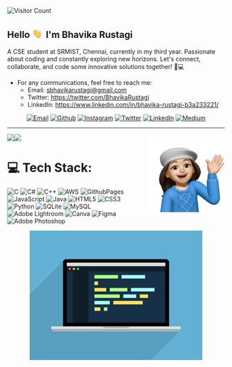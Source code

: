 ![Visitor Count](https://profile-counter.glitch.me/sbhavika/count.svg)


## Hello <img src="https://github.com/sbhavika/sbhavika/blob/main/hello.gif" width="27px">      I'm Bhavika Rustagi
A CSE student at SRMIST, Chennai, currently in my third year. Passionate about coding and constantly exploring new horizons. Let's connect, collaborate, and code some innovative solutions together! 🚀💻 

- For any communications, feel free to reach me:
   - Email: sbhavikarustagi@gmail.com
   - Twitter: https://twitter.com/BhavikaRustagi
   - LinkedIn: https://www.linkedin.com/in/bhavika-rustagi-b3a233221/


<center>


[![Email](https://img.shields.io/badge/-EMAIL-191970?style=for-the-badge&logo=gmail&logoColor=white)](mailto:sbhavikarustagi@gmail.com?subject=[GitHub])
[![Github](https://img.shields.io/badge/github-0096FF.svg?style=for-the-badge&logo=github)](https://www.github.com/sbhavika)
[![Instagram](https://img.shields.io/badge/instagram-191970.svg?style=for-the-badge&logo=instagram&logoColor=white)](https://www.instagram.com/sbhavikarustagi)
[![Twitter](https://img.shields.io/badge/twitter-0096FF.svg?style=for-the-badge&logo=twitter&logoColor=white)](https://twitter.com/BhavikaRustagi)
[![LinkedIn](https://img.shields.io/badge/-LINKEDIN-191970?style=for-the-badge&logo=linkedin&logoColor=white)](https://www.linkedin.com/in/bhavika-rustagi-b3a233221/)
[![Medium](https://img.shields.io/badge/medium-0096FF.svg?style=for-the-badge&logo=medium&logoColor=white)](https://medium.com/@sbhavikarustagi)

---

</center>

<img src="https://github.com/sbhavika/sbhavika/blob/main/hello.png" img align="right" width=36% height=36%>
<img src="https://github-readme-stats.vercel.app/api?username=sbhavika&theme=algolia&hide_border=false&include_all_commits=false&count_private=false" img align="left"> 
<img src="https://github-readme-stats.vercel.app/api/top-langs/?username=sbhavika&theme=algolia&hide_border=false&include_all_commits=false&count_private=false&layout=compact">


# 💻 Tech Stack: 

![C](https://img.shields.io/badge/c-%23191970.svg?style=for-the-badge&logo=c&logoColor=white) 
![C#](https://img.shields.io/badge/c%23-%23191970.svg?style=for-the-badge&logo=csharp&logoColor=white) 
![C++](https://img.shields.io/badge/c++-%23191970.svg?style=for-the-badge&logo=c%2B%2B&logoColor=white) 
![AWS](https://img.shields.io/badge/AWS-%23191970.svg?style=for-the-badge&logo=amazon-aws&logoColor=white) 
![GithubPages](https://img.shields.io/badge/github%20pages-191970?style=for-the-badge&logo=github&logoColor=white)
![JavaScript](https://img.shields.io/badge/javascript-%23191970.svg?style=for-the-badge&logo=javascript&logoColor=%23F7DF1E)
![Java](https://img.shields.io/badge/java-%23191970.svg?style=for-the-badge&logo=openjdk&logoColor=white) 
![HTML5](https://img.shields.io/badge/html5-%23191970.svg?style=for-the-badge&logo=html5&logoColor=white)
![CSS3](https://img.shields.io/badge/css3-%23191970.svg?style=for-the-badge&logo=css3&logoColor=white)
![Python](https://img.shields.io/badge/python-191970?style=for-the-badge&logo=python&logoColor=ffdd54)
![SQLite](https://img.shields.io/badge/sqlite-%23191970.svg?style=for-the-badge&logo=sqlite&logoColor=white) 
![MySQL](https://img.shields.io/badge/mysql-%23191970.svg?style=for-the-badge&logo=mysql&logoColor=white)
![Adobe Lightroom](https://img.shields.io/badge/Adobe%20Lightroom-191970.svg?style=for-the-badge&logo=Adobe%20Lightroom&logoColor=white)
![Canva](https://img.shields.io/badge/Canva-%23191970.svg?style=for-the-badge&logo=Canva&logoColor=white)
![Figma](https://img.shields.io/badge/figma-%23191970.svg?style=for-the-badge&logo=figma&logoColor=white) 
![Adobe Photoshop](https://img.shields.io/badge/adobe%20photoshop-%23191970.svg?style=for-the-badge&logo=adobe%20photoshop&logoColor=white)


 <div align="center">
  <img height="300" src="https://github.com/sbhavika/sbhavika/blob/main/girlcode.gif  "  />
</div>


